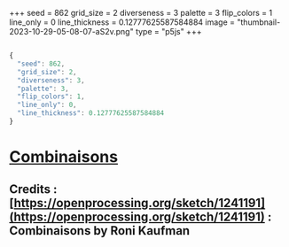 +++
seed = 862
grid_size = 2
diverseness = 3
palette = 3
flip_colors = 1
line_only = 0
line_thickness = 0.12777625587584884
image = "thumbnail-2023-10-29-05-08-07-aS2v.png"
type = "p5js"
+++


~~~javascript

{
  "seed": 862,
  "grid_size": 2,
  "diverseness": 3,
  "palette": 3,
  "flip_colors": 1,
  "line_only": 0,
  "line_thickness": 0.12777625587584884
}

~~~




# [Combinaisons](https://openprocessing.org/sketch/2065396)
## Credits : [https://openprocessing.org/sketch/1241191](https://openprocessing.org/sketch/1241191) : Combinaisons by Roni Kaufman


